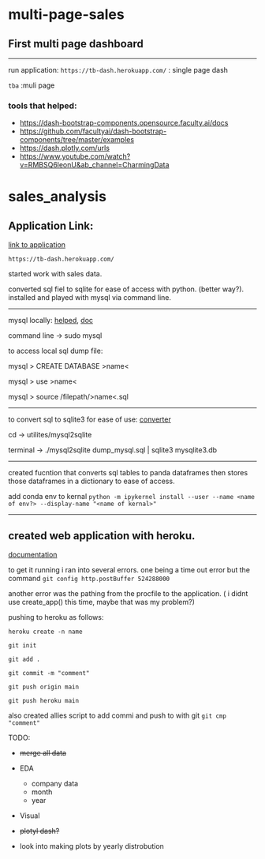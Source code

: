 # multi-page-sales

## First multi page dashboard
---
run application:
`https://tb-dash.herokuapp.com/` : single page dash

`tba` :muli page

### tools that helped:
* https://dash-bootstrap-components.opensource.faculty.ai/docs
* https://github.com/facultyai/dash-bootstrap-components/tree/master/examples
* https://dash.plotly.com/urls
* https://www.youtube.com/watch?v=RMBSQ6leonU&ab_channel=CharmingData

# sales_analysis

## Application Link:

[link to application](https://tb-dash.herokuapp.com/)

`https://tb-dash.herokuapp.com/`

started work with sales data.

converted sql fiel to sqlite for ease of access with python. (better way?). installed and played with mysql via command line.

---

mysql locally: [helped](https://www.digitalocean.com/community/tutorials/how-to-install-mysql-on-ubuntu-18-04), [doc](https://dev.mysql.com/doc/refman/8.0/en/mysql.html)

command line -> sudo mysql

to access local sql dump file:

mysql > CREATE DATABASE >name<

mysql > use >name<

mysql > source /filepath/>name<.sql

---

to convert sql to sqlite3 for ease of use: [converter](https://github.com/Terrencebosco/mysql2sqlite)


cd -> utilites/mysql2sqlite

terminal -> ./mysql2sqlite dump_mysql.sql | sqlite3 mysqlite3.db

---

created fucntion that converts sql tables to panda dataframes then stores those dataframes in a dictionary to ease of access.

add conda env to kernal `python -m ipykernel install --user --name <name of env?> --display-name "<name of kernal>"`

---

## created web application with heroku.

[documentation](https://dash.plotly.com/)

to get it running i ran into several errors. one being a time out error but the command `git config http.postBuffer 524288000`

another error was the pathing from the procfile to the application. ( i didnt use create_app() this time, maybe that was my problem?)

pushing to heroku as follows:

    heroku create -n name

    git init

    git add .

    git commit -m "comment"

    git push origin main

    git push heroku main

also created allies script to add commi and push to with git `git cmp "comment"`






TODO:
- ~~merge all data~~
- EDA
    - company data
    - month
    - year

- Visual
- ~~plotyl dash?~~
- look into making plots by yearly distrobution